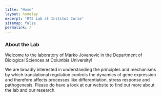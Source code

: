 ```yaml
---
title: "Home"
layout: homelay
excerpt: "RT2 Lab at Institut Curie"
sitemap: false
permalink: /
---
```


### About the Lab

Welcome to the laboratory of Marko Jovanovic in the Department of Biological Sciences at Columbia University!

We are broadly interested in understanding the principles and mechanisms by which translational regulation controls the dynamics of gene expression and therefore affects processes like differentiation, stress response and pathogenesis. Please do have a look at our website to find out more about the lab and our research.
